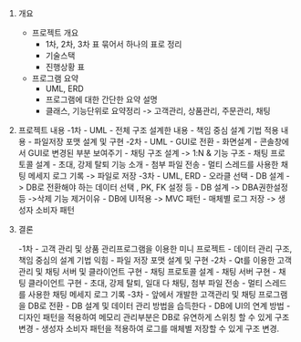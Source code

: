 1. 개요
	- 프로젝트 개요
		- 1차, 2차, 3차 표 묶어서 하나의 표로 정리
		- 기술스택
		- 진행상황 표
	- 프로그램 요약
		- UML, ERD
		- 프로그램에 대한 간단한 요약 설명
		- 클래스, 기능단위로 요약정리 -> 고객관리, 상품관리, 주문관리, 채팅

2. 프로젝트 내용
	-1차
		- UML
		- 전체 구조 설계한 내용
		- 책임 중심 설계 기법 적용 내용
		- 파일저장 포맷 설계 및 구현
	-2차
		- UML
		- GUI로 전환
			- 화면설계
			- 콘솔창에서 GUI로 변경된 부분 보여주기
		- 채팅 구조 설계 -> 1:N & 기능 구조
		- 채팅 프로토콜 설계
		- 초대, 강제 탈퇴 기능 소개
		- 첨부 파일 전송
		- 멀티 스레드를 사용한 채팅 메세지 로그 기록 -> 파일로 저장
	-3차
		- UML, ERD
		- 오라클 선택 
		- DB 설계 -> DB로 전환해야 하는 데이터 선택 , PK, FK 설정 등
		- DB 설계 -> DBA권한설정 등 ->삭제 기능 제거이유
		- DB에 UI적용 -> MVC 패턴
		- 매체별 로그 저장 -> 생성자 소비자 패턴 

3. 결론




	-1차
		- 고객 관리 및 상품 관리프로그램을 이용한 미니 프로젝트
		- 데이터 관리 구조, 책임 중심의 설계 기법 익힘
		- 파일 저장 포맷 설계 및 구현
	-2차
		- Qt를 이용한 고객관리 및 채팅 서버 및 클라이언트 구현
		- 채팅 프로토콜 설계
		- 채팅 서버 구현
		- 채팅 클라이언트 구현
		- 초대, 강제 탈퇴, 일대 다 채팅, 첨부 파일 전송
		- 멀티 스레드를 사용한 채팅 메세지 로그 기록
	-3차
		- 앞에서 개발한 고객관리 및 채팅 프로그램을 DB로 전환
		- DB 설계 및 데이터 관리 방법을 습득한다
		- DB에 UI의 연계 방법
		- 디자인 패턴을 적용하여 메모리 관리부분은 DB로 유연하게 스위칭 할 수 있게 구조 변경
 		- 생성자 소비자 패턴을 적용하여 로그를 매체별 저장할 수 있게 구조 변경. 